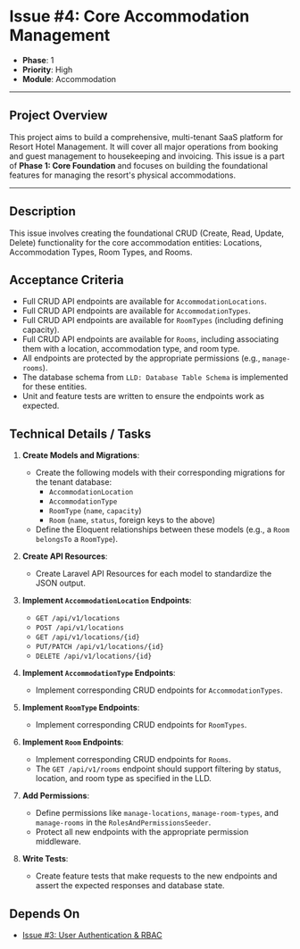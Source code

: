 # Issue #4: Core Accommodation Management

-   **Phase**: 1
-   **Priority**: High
-   **Module**: Accommodation

---

## Project Overview

This project aims to build a comprehensive, multi-tenant SaaS platform for Resort Hotel Management. It will cover all major operations from booking and guest management to housekeeping and invoicing. This issue is a part of **Phase 1: Core Foundation** and focuses on building the foundational features for managing the resort's physical accommodations.

---

## Description

This issue involves creating the foundational CRUD (Create, Read, Update, Delete) functionality for the core accommodation entities: Locations, Accommodation Types, Room Types, and Rooms.

## Acceptance Criteria

-   Full CRUD API endpoints are available for `AccommodationLocations`.
-   Full CRUD API endpoints are available for `AccommodationTypes`.
-   Full CRUD API endpoints are available for `RoomTypes` (including defining capacity).
-   Full CRUD API endpoints are available for `Rooms`, including associating them with a location, accommodation type, and room type.
-   All endpoints are protected by the appropriate permissions (e.g., `manage-rooms`).
-   The database schema from `LLD: Database Table Schema` is implemented for these entities.
-   Unit and feature tests are written to ensure the endpoints work as expected.

## Technical Details / Tasks

1.  **Create Models and Migrations**:
    -   Create the following models with their corresponding migrations for the tenant database:
        -   `AccommodationLocation`
        -   `AccommodationType`
        -   `RoomType` (`name`, `capacity`)
        -   `Room` (`name`, `status`, foreign keys to the above)
    -   Define the Eloquent relationships between these models (e.g., a `Room` `belongsTo` a `RoomType`).

2.  **Create API Resources**:
    -   Create Laravel API Resources for each model to standardize the JSON output.

3.  **Implement `AccommodationLocation` Endpoints**:
    -   `GET /api/v1/locations`
    -   `POST /api/v1/locations`
    -   `GET /api/v1/locations/{id}`
    -   `PUT/PATCH /api/v1/locations/{id}`
    -   `DELETE /api/v1/locations/{id}`

4.  **Implement `AccommodationType` Endpoints**:
    -   Implement corresponding CRUD endpoints for `AccommodationTypes`.

5.  **Implement `RoomType` Endpoints**:
    -   Implement corresponding CRUD endpoints for `RoomTypes`.

6.  **Implement `Room` Endpoints**:
    -   Implement corresponding CRUD endpoints for `Rooms`.
    -   The `GET /api/v1/rooms` endpoint should support filtering by status, location, and room type as specified in the LLD.

7.  **Add Permissions**:
    -   Define permissions like `manage-locations`, `manage-room-types`, and `manage-rooms` in the `RolesAndPermissionsSeeder`.
    -   Protect all new endpoints with the appropriate permission middleware.

8.  **Write Tests**:
    -   Create feature tests that make requests to the new endpoints and assert the expected responses and database state.

## Depends On

-   [Issue #3: User Authentication & RBAC](03_Authentication_RBAC.md)
